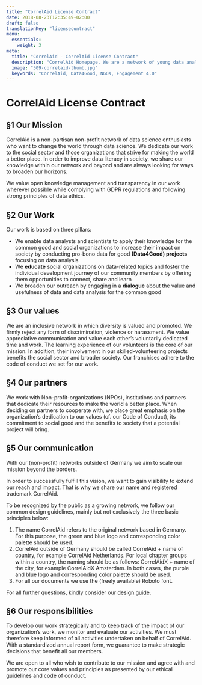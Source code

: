 ```yaml
---
title: "CorrelAid License Contract"
date: 2018-08-23T12:35:49+02:00
draft: false
translationKey: "licensecontract"
menu:
  essentials:
    weight: 3
meta:
  title: "CorrelAid - CorrelAid License Contract"
  description: "CorrelAid Homepage. We are a network of young data analysts that wants to change the world with a more inclusive, integrated and innovative approach to data analysis."
  image: "509-correlaid-thumb.jpg"
  keywords: "CorrelAid, Data4Good, NGOs, Engagement 4.0"
---
```


# CorrelAid License Contract


## §1 Our Mission

CorrelAid is a non-partisan non-profit network of data science enthusiasts who want to change the world through data science. We dedicate our work to the social sector and those organizations that strive for making the world a better place. In order to improve data literacy in society, we share our knowledge within our network and beyond and are always looking for ways to broaden our horizons. 

We value open knowledge management and transparency in our work wherever possible while complying with GDPR regulations and following strong principles of data ethics.


## §2 Our Work

Our work is based on three pillars:


- We enable data analysts and scientists to apply their knowledge for the common good and social organizations to increase their impact on society by conducting pro-bono data for good **(Data4Good) projects** focusing on data analysis
- We **educate** social organizations on data-related topics and foster the individual development journey of our community members by offering them opportunities to connect, share and learn 
- We broaden our outreach by engaging in a **dialogue** about the value and usefulness of data and data analysis for the common good


## §3 Our values 

We are an inclusive network in which diversity is valued and promoted. We firmly reject any form of discrimination, violence or harassment. We value appreciative communication and value each other’s voluntarily dedicated time and work. The learning experience of our volunteers is the core of our mission. In addition, their involvement in our skilled-volunteering projects benefits the social sector and broader society. Our franchises adhere to the code of conduct we set for our work.


## §4 Our partners

We work with Non-profit-organizations (NPOs), institutions and partners that dedicate their resources to make the world a better place. When deciding on partners to cooperate with, we place great emphasis on the organization’s dedication to our values (cf. our Code of Conduct), its commitment to social good and the benefits to society that a potential project will bring.

## §5 Our communication

With our (non-profit) networks outside of Germany we aim to scale our mission beyond the borders. 

In order to successfully fulfill this vision, we want to gain visibility to extend our reach and impact. That is why we share our name and registered trademark CorrelAid.

To be recognized by the public as a growing network, we follow our common design guidelines, mainly but not exclusively the three basic principles below:


1.   The name CorrelAid refers to the original network based in Germany. For this purpose, the green and blue logo and corresponding color palette should be used.
2.    CorrelAid outside of Germany should be called CorrelAid + name of country, for example CorrelAid Netherlands. For local chapter groups within a country, the naming should be as follows: CorrelAidX + name of the city, for example CorrelAidX Amsterdam. In both cases, the purple and blue logo and corresponding color palette should be used.
3.    For all our documents we use the (freely available) Roboto font.

For all further questions, kindly consider our [design guide](https://docs.correlaid.org/wiki/design-guide).


## §6 Our responsibilities

To develop our work strategically and to keep track of the impact of our organization’s work, we monitor and evaluate our activities. We must therefore keep informed of all activities undertaken on behalf of CorrelAid. With a standardized annual report form, we guarantee to make strategic decisions that benefit all our members.

We are open to all who wish to contribute to our mission and agree with and promote our core values and principles as presented by our ethical guidelines and code of conduct.

 

 

